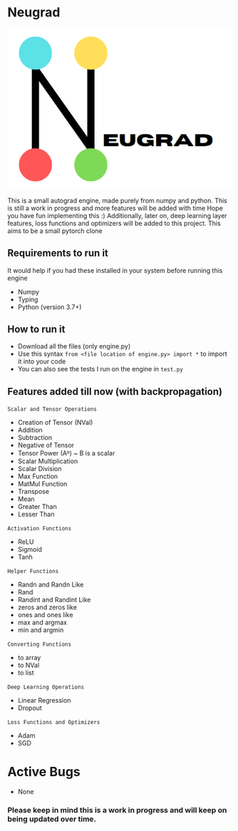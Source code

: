 # Neugrad
![logo](logo.png "neugrad")

This is a small autograd engine, made purely from numpy and python. This is still a work in progress and more features will be added with time
Hope you have fun implementing this :)
Additionally, later on, deep learning layer features, loss functions and optimizers will be added to this project.
This aims to be a small pytorch clone

## Requirements to run it

It would help if you had these installed in your system before running this engine
- Numpy
- Typing
- Python (version 3.7+)

## How to run it
- Download all the files (only engine.py)
- Use this syntax `from <file location of engine.py> import *` to import it into your code
- You can also see the tests I run on the engine in `test.py`

## Features added till now (with backpropagation)

`Scalar and Tensor Operations`
- Creation of Tensor (NVal)
- Addition
- Subtraction
- Negative of Tensor
- Tensor Power (Aᴮ) ~ B is a scalar
- Scalar Multiplication
- Scalar Division
- Max Function
- MatMul Function
- Transpose
- Mean
- Greater Than
- Lesser Than

`Activation Functions`
- ReLU
- Sigmoid
- Tanh

`Helper Functions`
- Randn and Randn Like
- Rand
- Randint and Randint Like
- zeros and zeros like
- ones and ones like
- max and argmax
- min and argmin

`Converting Functions`
- to array
- to NVal
- to list
  
`Deep Learning Operations`
- Linear Regression
- Dropout

`Loss Functions and Optimizers`
- Adam
- SGD

# Active Bugs
- None


### Please keep in mind this is a work in progress and will keep on being updated over time.
